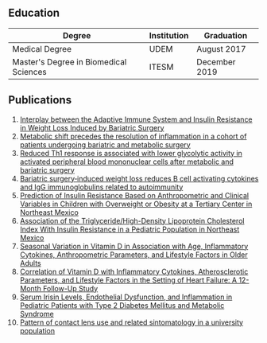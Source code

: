 ## Education

Degree | Institution | Graduation
--- | --- | ---
Medical Degree | UDEM | August 2017
Master's Degree in Biomedical Sciences | ITESM | December 2019

## Publications
1. [Interplay between the Adaptive Immune System and Insulin Resistance in Weight Loss Induced by Bariatric Surgery](https://www.ncbi.nlm.nih.gov/pmc/articles/PMC6925764/)
1. [Metabolic shift precedes the resolution of inflammation in a cohort of patients undergoing bariatric and metabolic surgery](https://www.nature.com/articles/s41598-021-91393-y)
2. [Reduced Th1 response is associated with lower glycolytic activity in activated peripheral blood mononuclear cells after metabolic and bariatric surgery](https://link.springer.com/article/10.1007/s40618-021-01587-4)
3. [Bariatric surgery‑induced weight loss reduces B cell activating cytokines and IgG immunoglobulins related to autoimmunity](https://link.springer.com/article/10.1007/s00464-020-08004-6)
4. [Prediction of Insulin Resistance Based on Anthropometric and Clinical Variables in Children with Overweight or Obesity at a Tertiary Center in Northeast Mexico](https://www.liebertpub.com/doi/10.1089/met.2021.0094)
5. [Association of the Triglyceride/High-Density Lipoprotein Cholesterol Index With Insulin Resistance in a Pediatric Population in Northeast Mexico](https://doi.org/10.1089/met.2020.0046)
7. [Seasonal Variation in Vitamin D in Association with Age, Inflammatory Cytokines, Anthropometric Parameters, and Lifestyle Factors in Older Adults](https://www.ncbi.nlm.nih.gov/pmc/articles/PMC5618765/)
7. [Correlation of Vitamin D with Inflammatory Cytokines, Atherosclerotic Parameters, and Lifestyle Factors in the Setting of Heart Failure: A 12-Month Follow-Up Study](https://www.ncbi.nlm.nih.gov/pmc/articles/PMC6887713/)
8. [Serum Irisin Levels, Endothelial Dysfunction, and Inflammation in Pediatric Patients with Type 2 Diabetes Mellitus and Metabolic Syndrome](https://doi.org/10.1155/2020/1949415)
9. [Pattern of contact lens use and related sintomatology in a university population](https://www.elsevier.es/es-revista-revista-mexicana-oftalmologia-321-articulo-patron-uso-lentes-contacto-sintomatologia-S0187451916000238)
